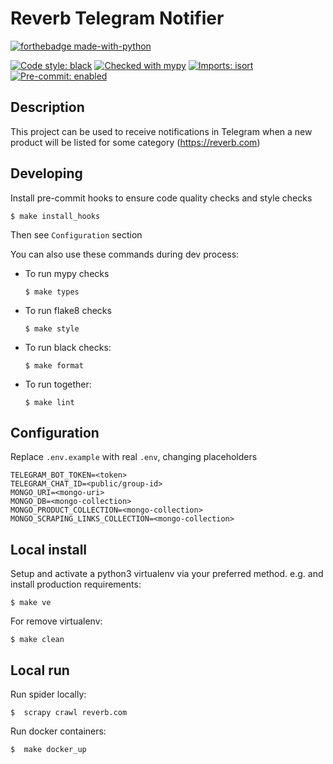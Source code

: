 Reverb Telegram Notifier
====================

[![forthebadge made-with-python](http://ForTheBadge.com/images/badges/made-with-python.svg)](https://www.python.org/)

[![Code style: black](https://img.shields.io/badge/code%20style-black-000000.svg)](https://github.com/psf/black)
[![Checked with mypy](http://www.mypy-lang.org/static/mypy_badge.svg)](http://mypy-lang.org/)
[![Imports: isort](https://img.shields.io/badge/%20imports-isort-%231674b1?style=flat&labelColor=ef8336)](https://pycqa.github.io/isort/)
[![Pre-commit: enabled](https://img.shields.io/badge/pre--commit-enabled-brightgreen?logo=pre-commit&logoColor=white&style=flat)](https://github.com/pre-commit/pre-commit)

## Description

This project can be used to receive notifications in Telegram when a new product will be listed for some category (https://reverb.com)

Developing
-----------

Install pre-commit hooks to ensure code quality checks and style checks

    $ make install_hooks

Then see `Configuration` section

You can also use these commands during dev process:

- To run mypy checks

      $ make types

- To run flake8 checks

      $ make style

- To run black checks:

      $ make format

- To run together:

      $ make lint


Configuration
--------------

Replace `.env.example` with real `.env`, changing placeholders

```
TELEGRAM_BOT_TOKEN=<token>
TELEGRAM_CHAT_ID=<public/group-id>
MONGO_URI=<mongo-uri>
MONGO_DB=<mongo-collection>
MONGO_PRODUCT_COLLECTION=<mongo-collection>
MONGO_SCRAPING_LINKS_COLLECTION=<mongo-collection>
```


Local install
-------------

Setup and activate a python3 virtualenv via your preferred method. e.g. and install production requirements:


    $ make ve

For remove virtualenv:


    $ make clean


Local run
-------------
Run spider locally:

    $  scrapy crawl reverb.com

Run docker containers:

    $  make docker_up
